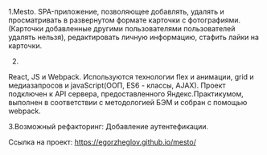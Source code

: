 1.Mesto.
SPA-приложение, позволяющее добавлять, удалять и просматривать в развернутом формате карточки с фотографиями.
(Карточки добавленные другими пользователями пользователей удалять нельзя), 
редактировать личную информацию, стафить лайки на карточки.

2.
React, JS и Webpack.
Используются технологии flex и анимации, grid и медиазапросов и javaScript(ООП, ES6 - классы, AJAX). 
Проект подключен к API сервера, предоставленного Яндекс.Практикумом,
выполнен в соответствии с методологией БЭМ и собран с помощью webpack.

3.Возможный рефакторинг: Добавление аутентефикации.

Ссылка на проект:
https://egorzheglov.github.io/mesto/

